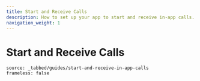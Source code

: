 ```yaml
---
title: Start and Receive Calls
description: How to set up your app to start and receive in-app calls.
navigation_weight: 1
---
```


# Start and Receive Calls

```tabbed_content
source: _tabbed/guides/start-and-receive-in-app-calls
frameless: false
```
